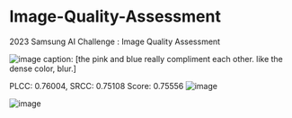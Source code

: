 # Image-Quality-Assessment
2023 Samsung AI Challenge : Image Quality Assessment

![image](https://github.com/seok-AI/Image-Quality-Assessment/assets/85815265/e63d769d-c35d-45dc-b288-fc513e23aab5)
caption: [the pink and blue really compliment each other. like the dense color, blur.]


PLCC: 0.76004, SRCC: 0.75108
Score: 0.75556
![image](https://github.com/seok-AI/Domain-Adaptation/assets/85815265/e0f76cbc-6138-4371-aa3d-2d140714cf75)


![image](https://github.com/seok-AI/Image-Quality-Assessment/assets/85815265/43db4b7d-d614-4fed-b552-58e25d79b33d)
